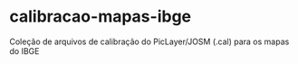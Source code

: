 calibracao-mapas-ibge
=====================

Coleção de arquivos de calibração do PicLayer/JOSM (.cal) para os mapas do IBGE